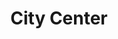 ---
id: 1
imageSrc: '/projects/citycenterpic.jpg'
category: 'Retail'
title: 'City Center'
location: 'Lebanon'
client: 'Majid Al Futaim'
description: '400t Wave like skylight'
---